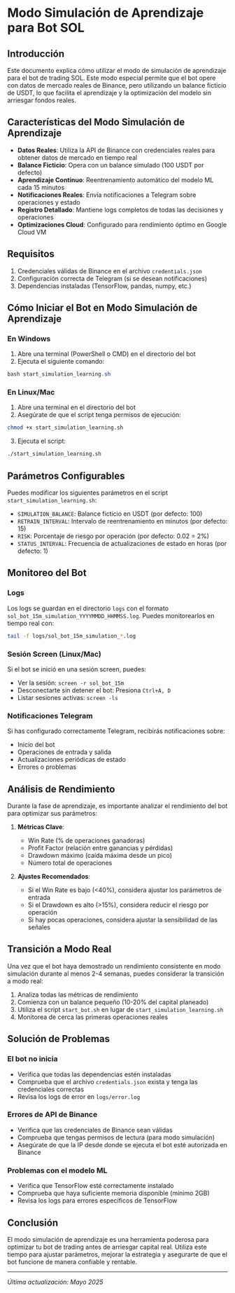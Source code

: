 # Modo Simulación de Aprendizaje para Bot SOL

## Introducción

Este documento explica cómo utilizar el modo de simulación de aprendizaje para el bot de trading SOL. Este modo especial permite que el bot opere con datos de mercado reales de Binance, pero utilizando un balance ficticio de USDT, lo que facilita el aprendizaje y la optimización del modelo sin arriesgar fondos reales.

## Características del Modo Simulación de Aprendizaje

- **Datos Reales**: Utiliza la API de Binance con credenciales reales para obtener datos de mercado en tiempo real
- **Balance Ficticio**: Opera con un balance simulado (100 USDT por defecto)
- **Aprendizaje Continuo**: Reentrenamiento automático del modelo ML cada 15 minutos
- **Notificaciones Reales**: Envía notificaciones a Telegram sobre operaciones y estado
- **Registro Detallado**: Mantiene logs completos de todas las decisiones y operaciones
- **Optimizaciones Cloud**: Configurado para rendimiento óptimo en Google Cloud VM

## Requisitos

1. Credenciales válidas de Binance en el archivo `credentials.json`
2. Configuración correcta de Telegram (si se desean notificaciones)
3. Dependencias instaladas (TensorFlow, pandas, numpy, etc.)

## Cómo Iniciar el Bot en Modo Simulación de Aprendizaje

### En Windows

1. Abre una terminal (PowerShell o CMD) en el directorio del bot
2. Ejecuta el siguiente comando:

```powershell
bash start_simulation_learning.sh
```

### En Linux/Mac

1. Abre una terminal en el directorio del bot
2. Asegúrate de que el script tenga permisos de ejecución:

```bash
chmod +x start_simulation_learning.sh
```

3. Ejecuta el script:

```bash
./start_simulation_learning.sh
```

## Parámetros Configurables

Puedes modificar los siguientes parámetros en el script `start_simulation_learning.sh`:

- `SIMULATION_BALANCE`: Balance ficticio en USDT (por defecto: 100)
- `RETRAIN_INTERVAL`: Intervalo de reentrenamiento en minutos (por defecto: 15)
- `RISK`: Porcentaje de riesgo por operación (por defecto: 0.02 = 2%)
- `STATUS_INTERVAL`: Frecuencia de actualizaciones de estado en horas (por defecto: 1)

## Monitoreo del Bot

### Logs

Los logs se guardan en el directorio `logs` con el formato `sol_bot_15m_simulation_YYYYMMDD_HHMMSS.log`. Puedes monitorearlos en tiempo real con:

```bash
tail -f logs/sol_bot_15m_simulation_*.log
```

### Sesión Screen (Linux/Mac)

Si el bot se inició en una sesión screen, puedes:

- Ver la sesión: `screen -r sol_bot_15m`
- Desconectarte sin detener el bot: Presiona `Ctrl+A, D`
- Listar sesiones activas: `screen -ls`

### Notificaciones Telegram

Si has configurado correctamente Telegram, recibirás notificaciones sobre:

- Inicio del bot
- Operaciones de entrada y salida
- Actualizaciones periódicas de estado
- Errores o problemas

## Análisis de Rendimiento

Durante la fase de aprendizaje, es importante analizar el rendimiento del bot para optimizar sus parámetros:

1. **Métricas Clave**:
   - Win Rate (% de operaciones ganadoras)
   - Profit Factor (relación entre ganancias y pérdidas)
   - Drawdown máximo (caída máxima desde un pico)
   - Número total de operaciones

2. **Ajustes Recomendados**:
   - Si el Win Rate es bajo (<40%), considera ajustar los parámetros de entrada
   - Si el Drawdown es alto (>15%), considera reducir el riesgo por operación
   - Si hay pocas operaciones, considera ajustar la sensibilidad de las señales

## Transición a Modo Real

Una vez que el bot haya demostrado un rendimiento consistente en modo simulación durante al menos 2-4 semanas, puedes considerar la transición a modo real:

1. Analiza todas las métricas de rendimiento
2. Comienza con un balance pequeño (10-20% del capital planeado)
3. Utiliza el script `start_bot.sh` en lugar de `start_simulation_learning.sh`
4. Monitorea de cerca las primeras operaciones reales

## Solución de Problemas

### El bot no inicia

- Verifica que todas las dependencias estén instaladas
- Comprueba que el archivo `credentials.json` exista y tenga las credenciales correctas
- Revisa los logs de error en `logs/error.log`

### Errores de API de Binance

- Verifica que las credenciales de Binance sean válidas
- Comprueba que tengas permisos de lectura (para modo simulación)
- Asegúrate de que la IP desde donde se ejecuta el bot esté autorizada en Binance

### Problemas con el modelo ML

- Verifica que TensorFlow esté correctamente instalado
- Comprueba que haya suficiente memoria disponible (mínimo 2GB)
- Revisa los logs para errores específicos de TensorFlow

## Conclusión

El modo simulación de aprendizaje es una herramienta poderosa para optimizar tu bot de trading antes de arriesgar capital real. Utiliza este tiempo para ajustar parámetros, mejorar la estrategia y asegurarte de que el bot funcione de manera confiable y rentable.

---

*Última actualización: Mayo 2025*
